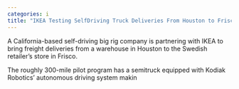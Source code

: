 ```yaml
---
categories: i
title: "IKEA Testing SelfDriving Truck Deliveries From Houston to Frisco"
---
```


A California-based self-driving big rig company is partnering with IKEA to bring freight deliveries from a warehouse in Houston to the Swedish retailer&#8217;s store in Frisco.



The roughly 300-mile pilot program has a semitruck equipped with Kodiak Robotics&#8217; autonomous driving system makin